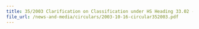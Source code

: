 ```yaml
---
title: 35/2003 Clarification on Classification under HS Heading 33.02 - Mixture of odoriferous substances and mixtures (including Alcoholic solutions) with a basis of one or more of these substances, of a kind used as raw materials in industry; other preparations based on odoriferous substances, of a kind used for the manufacture of beverages
file_url: /news-and-media/circulars/2003-10-16-circular352003.pdf
---
```


